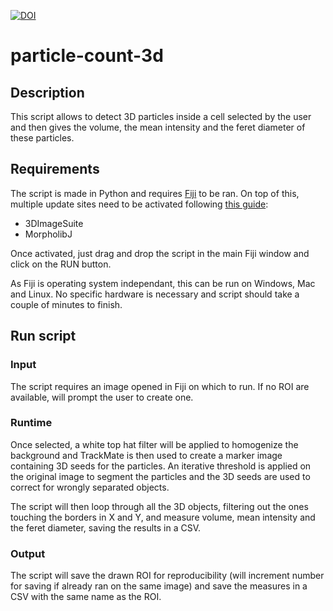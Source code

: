 [![DOI](https://zenodo.org/badge/DOI/10.5281/zenodo.6801606.svg)](https://doi.org/10.5281/zenodo.6801606)

# particle-count-3d

## Description

This script allows to detect 3D particles inside a cell selected by the user and then gives the volume, the mean intensity and the feret diameter of these particles.

## Requirements

The script is made in Python and requires [Fiji](http://fiji.sc/) to be ran. On top of this, multiple update sites need to be activated following [this guide](https://imagej.net/update-sites/#following-an-update-site): 
* 3DImageSuite
* MorpholibJ

Once activated, just drag and drop the script in the main Fiji window and click on the RUN button.

As Fiji is operating system independant, this can be run on Windows, Mac and Linux. No specific hardware is necessary and script should take a couple of minutes to finish.

## Run script

### Input

The script requires an image opened in Fiji on which to run. If no ROI are available, will prompt the user to create one. 

### Runtime 

Once selected, a white top hat filter will be applied to homogenize the background and TrackMate is then used to create a marker image containing 3D seeds for the particles.
An iterative threshold is applied on the original image to segment the particles and the 3D seeds are used to correct for wrongly separated objects.

The script will then loop through all the 3D objects, filtering out the ones touching the borders in X and Y, and measure volume, mean intensity and the feret diameter, saving the results in a CSV.

### Output

The script will save the drawn ROI for reproducibility (will increment number for saving if already ran on the same image) and save the measures in a CSV with the same name as the ROI.